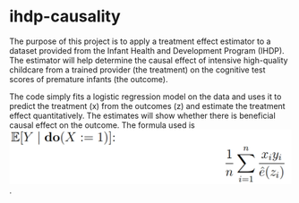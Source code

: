 # ihdp-causality

The purpose of this project is to apply a treatment effect estimator to a dataset provided from the Infant Health and Development Program (IHDP). The estimator will help determine the causal effect of intensive high-quality childcare from a trained provider (the treatment) on the cognitive test scores of premature infants (the outcome).

The code simply fits a logistic regression model on the data and uses it to predict the treatment (x) from the outcomes (z) and estimate the treatment effect quantitatively. The estimates will show whether there is beneficial causal effect on the outcome. The formula used is ![](Formula.png).
